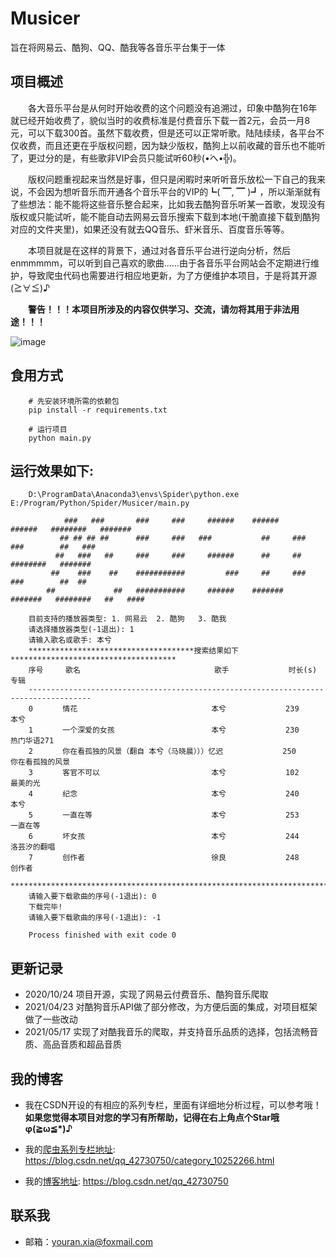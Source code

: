 # Musicer
旨在将网易云、酷狗、QQ、酷我等各音乐平台集于一体

## 项目概述
&emsp;&emsp;各大音乐平台是从何时开始收费的这个问题没有追溯过，印象中酷狗在16年就已经开始收费了，貌似当时的收费标准是付费音乐下载一首2元，会员一月8元，可以下载300首。虽然下载收费，但是还可以正常听歌。陆陆续续，各平台不仅收费，而且还更在乎版权问题，因为缺少版权，酷狗上以前收藏的音乐也不能听了，更过分的是，有些歌非VIP会员只能试听60秒(•́へ•́╬)。

&emsp;&emsp;版权问题重视起来当然是好事，但只是闲暇时来听听音乐放松一下自己的我来说，不会因为想听音乐而开通各个音乐平台的VIP的┗( ▔, ▔ )┛，所以渐渐就有了些想法：能不能将这些音乐整合起来，比如我去酷狗音乐听某一首歌，发现没有版权或只能试听，能不能自动去网易云音乐搜索下载到本地(干脆直接下载到酷狗对应的文件夹里)，如果还没有就去QQ音乐、虾米音乐、百度音乐等等。

&emsp;&emsp;本项目就是在这样的背景下，通过对各音乐平台进行逆向分析，然后enmmmmm，可以听到自己喜欢的歌曲......由于各音乐平台网站会不定期进行维护，导致爬虫代码也需要进行相应地更新，为了方便维护本项目，于是将其开源(≧∀≦)♪

&emsp;&emsp;**警告！！！本项目所涉及的内容仅供学习、交流，请勿将其用于非法用途！！！**

![image](https://github.com/xiayouran/Musicer/raw/main/vip.png)

## 食用方式
```
	# 先安装环境所需的依赖包
	pip install -r requirements.txt
```
```
	# 运行项目
	python main.py
```
## 运行效果如下:
```
	D:\ProgramData\Anaconda3\envs\Spider\python.exe E:/Program/Python/Spider/Musicer/main.py

			###   ###       ###     ###     ######    ######     ######   ########   ####### 
		   ## ## ## ##      ###     ###   ###           ##     ###        ###        ##   ### 
		  ##   ###   ##     ###     ###     ######      ##     ##         ########   ####### 
		 ##    ###    ##    ###########         ###     ##     ###        ###        ##  ##  
		##             ##   ###########     ######    #######   #######   ########   ##   #### 
		
	目前支持的播放器类型: 1. 网易云	2. 酷狗	3. 酷我
	请选择播放器类型(-1退出): 1
	请输入歌名或歌手: 本兮
	*************************************搜索结果如下*************************************
	序号　　　歌名　　　　　　　　　　　　　　　　　　歌手　　　　　　　　时长(s)　　　　　专辑　　　　　　　　　　　　　　　　　　
	------------------------------------------------------------------------------------
	0　　　　情花　　　　　　　　　　　　　　　　　　本兮　　　　　　　　239　　　　　　　本兮　　　　　　　　　　　　　　　　　　
	1　　　　一个深爱的女孩　　　　　　　　　　　　　本兮　　　　　　　　230　　　　　　　热门华语271　　　　　　　　　　　　　
	2　　　　你在看孤独的风景（翻自 本兮（马晓晨）））忆迟　　　　　　　　250　　　　　　　你在看孤独的风景　　　　　　　　　　　　
	3　　　　客官不可以　　　　　　　　　　　　　　　本兮　　　　　　　　102　　　　　　　最美的光　　　　　　　　　　　　　　　　
	4　　　　纪念　　　　　　　　　　　　　　　　　　本兮　　　　　　　　240　　　　　　　本兮　　　　　　　　　　　　　　　　　　
	5　　　　一直在等　　　　　　　　　　　　　　　　本兮　　　　　　　　253　　　　　　　一直在等　　　　　　　　　　　　　　　　
	6　　　　坏女孩　　　　　　　　　　　　　　　　　本兮　　　　　　　　244　　　　　　　洛芸汐的翻唱　　　　　　　　　　　　　　
	7　　　　创作者　　　　　　　　　　　　　　　　　徐良　　　　　　　　248　　　　　　　创作者　　　　　　　　　　　　　　　　　
	*************************************************************************************
	请输入要下载歌曲的序号(-1退出): 0
	下载完毕!
	请输入要下载歌曲的序号(-1退出): -1

	Process finished with exit code 0
```

## 更新记录
- 2020/10/24 项目开源，实现了网易云付费音乐、酷狗音乐爬取
- 2021/04/23 对酷狗音乐API做了部分修改，为方便后面的集成，对项目框架做了一些改动
- 2021/05/17 实现了对酷我音乐的爬取，并支持音乐品质的选择，包括流畅音质、高品音质和超品音质

## 我的博客
- 我在CSDN开设的有相应的系列专栏，里面有详细地分析过程，可以参考哦！**如果您觉得本项目对您的学习有所帮助，记得在右上角点个Star哦φ(≧ω≦\*)♪**

- 我的[爬虫系列专栏地址](https://blog.csdn.net/qq_42730750/category_10252266.html): https://blog.csdn.net/qq_42730750/category_10252266.html

- 我的[博客地址](https://blog.csdn.net/qq_42730750): https://blog.csdn.net/qq_42730750

## 联系我
- 邮箱：youran.xia@foxmail.com
